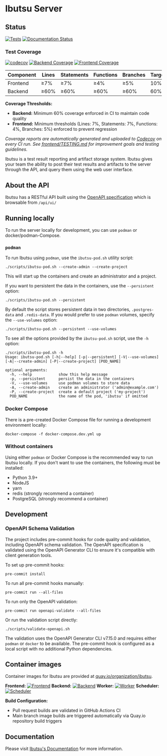 # Ibutsu Server

## Status

[![Tests](https://github.com/ibutsu/ibutsu-server/actions/workflows/tests.yaml/badge.svg?branch=main)](https://github.com/ibutsu/ibutsu-server/actions/workflows/tests.yaml)
[![Documentation Status](https://readthedocs.org/projects/ibutsu/badge/?version=latest)](https://docs.ibutsu-project.org/en/latest/?badge=latest)

### Test Coverage

[![codecov](https://codecov.io/gh/ibutsu/ibutsu-server/branch/main/graph/badge.svg)](https://codecov.io/gh/ibutsu/ibutsu-server)
[![Backend Coverage](https://codecov.io/gh/ibutsu/ibutsu-server/branch/main/graph/badge.svg?flag=backend)](https://codecov.io/gh/ibutsu/ibutsu-server/tree/main/backend)
[![Frontend Coverage](https://codecov.io/gh/ibutsu/ibutsu-server/branch/main/graph/badge.svg?flag=frontend)](https://codecov.io/gh/ibutsu/ibutsu-server/tree/main/frontend)

| Component | Lines | Statements | Functions | Branches | Target |
|-----------|-------|------------|-----------|----------|--------|
| Frontend  | ≥7%   | ≥7%        | ≥4%       | ≥5%      | 10%    |
| Backend   | ≥60%  | ≥60%       | ≥60%      | ≥60%     | 60%    |

**Coverage Thresholds:**
- **Backend:** Minimum 60% coverage enforced in CI to maintain code quality
- **Frontend:** Minimum thresholds (Lines: 7%, Statements: 7%, Functions: 4%, Branches: 5%) enforced to prevent regression

*Coverage reports are automatically generated and uploaded to [Codecov](https://codecov.io/gh/ibutsu/ibutsu-server) on every CI run. See [frontend/TESTING.md](frontend/TESTING.md) for improvement goals and testing guidelines.*

Ibutsu is a test result reporting and artifact storage system. Ibutsu gives your team the ability to
post their test results and artifacts to the server through the API, and query them using the web
user interface.

## About the API

Ibutsu has a RESTful API built using the [OpenAPI specification](https://github.com/swagger-api/swagger-core/wiki)
which is browsable from `/api/ui/`

## Running locally

To run the server locally for development, you can use `podman` or docker/podman-Compose.

### `podman`

To run Ibutsu using `podman`, use the `ibutsu-pod.sh` utility script:

```console
./scripts/ibutsu-pod.sh --create-admin --create-project
```

This will start up the containers and create an administrator and a project.

If you want to persistent the data in the containers, use the `--persistent` option:

```console
./scripts/ibutsu-pod.sh --persistent
```

By default the script stores persistent data in two directories, `.postgres-data` and `.redis-data`.
If you would prefer to use `podman` volumes, specify the `--use-volumes` option:

```console
./scripts/ibutsu-pod.sh --persistent --use-volumes
```

To see all the options provided by the `ibutsu-pod.sh` script, use the `-h` option:

```console
./scripts/ibutsu-pod.sh -h
Usage: ibutsu-pod.sh [-h|--help] [-p|--persistent] [-V|--use-volumes] [-A|--create-admin] [-P|--create-project] [POD_NAME]

optional arguments:
  -h, --help            show this help message
  -p, --persistent      persist the data in the containers
  -V, --use-volumes     use podman volumes to store data
  -A, --create-admin    create an administrator ('admin@example.com')
  -P, --create-project  create a default project ('my-project')
  POD_NAME              the name of the pod, 'ibutsu' if omitted

```

### Docker Compose

There is a pre-created Docker Compose file for running a development environment locally:

```console
docker-compose -f docker-compose.dev.yml up
```

### Without containers

Using either `podman` or Docker Compose is the recommended way to run Ibutsu locally. If you don't
want to use the containers, the following must be installed:

- Python 3.9+
- NodeJS
- yarn
- redis (strongly recommend a container)
- PostgreSQL (strongly recommend a container)

## Development

### OpenAPI Schema Validation

The project includes pre-commit hooks for code quality and validation, including OpenAPI schema validation. The OpenAPI specification is validated using the OpenAPI Generator CLI to ensure it's compatible with client generation tools.

To set up pre-commit hooks:

```console
pre-commit install
```

To run all pre-commit hooks manually:

```console
pre-commit run --all-files
```

To run only the OpenAPI validation:

```console
pre-commit run openapi-validate --all-files
```

Or run the validation script directly:

```console
./scripts/validate-openapi.sh
```

The validation uses the OpenAPI Generator CLI v7.15.0 and requires either `podman` or `docker` to be available. The pre-commit hook is configured as a local script with no additional Python dependencies.

## Container images

Container images for Ibutsu are provided at [quay.io/organization/ibutsu](https://quay.io/organization/ibutsu).

**Frontend:**
[![Frontend](https://quay.io/repository/ibutsu/frontend/status "Frontend")](https://quay.io/repository/ibutsu/frontend)
**Backend:**
[![Backend](https://quay.io/repository/ibutsu/backend/status "Backend")](https://quay.io/repository/ibutsu/backend)
**Worker:**
[![Worker](https://quay.io/repository/ibutsu/worker/status "Worker")](https://quay.io/repository/ibutsu/worker)
**Scheduler:**
[![Scheduler](https://quay.io/repository/ibutsu/scheduler/status "Scheduler")](https://quay.io/repository/ibutsu/scheduler)

**Build Configuration:**
- Pull request builds are validated in GitHub Actions CI
- Main branch image builds are triggered automatically via Quay.io repository build triggers


## Documentation

Please visit [Ibutsu's Documentation](https://docs.ibutsu-project.org/) for more information.
